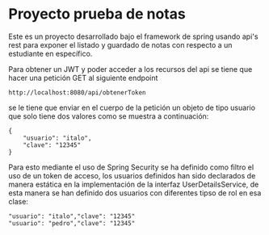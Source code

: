 # Proyecto prueba de notas

Este es un proyecto desarrollado bajo el framework de spring usando api's rest para exponer el listado y guardado de notas con respecto a un estudiante en específico.

Para obtener un JWT y poder acceder a los recursos del api se tiene que hacer una petición GET al siguiente endpoint

```
http://localhost:8080/api/obtenerToken
```
se le tiene que enviar en el cuerpo de la petición un objeto de tipo usuario que solo tiene dos valores como se muestra a continuación:

```
{
    "usuario": "italo",
    "clave": "12345"
}
```
Para esto mediante el uso de Spring Security se ha definido como filtro el uso de un token de acceso, los usuarios definidos han sido declarados de manera estática en la implementación de la interfaz UserDetailsService, de esta manera se han definido dos usuarios con diferentes tipso de rol en esa clase:

```
"usuario": "italo","clave": "12345"
"usuario": "pedro","clave": "12345"
```

